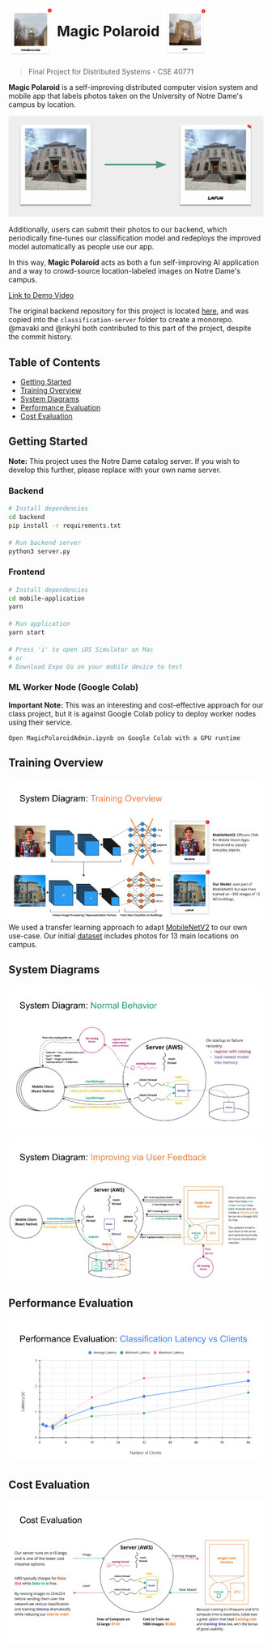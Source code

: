 <h1>
    <img align="center" src="assets/readme/polaroid2.png" height="100">
    Magic Polaroid 
    <img align="center" src="assets/readme/polaroid.png" height="100">
</h1>

> Final Project for Distributed Systems - CSE 40771

**Magic Polaroid** is a self-improving distributed computer vision system and mobile app that labels photos taken on the University of Notre Dame's campus by location. 

![Diagram of a photo being Labeled](/assets/readme/labelling.png)

Additionally, users can submit their photos to our backend, which periodically fine-tunes our classification model and redeploys the improved model automatically as people use our app. 

In this way, **Magic Polaroid** acts as both a fun self-improving AI application and a way to crowd-source location-labeled images on Notre Dame's campus.

[Link to Demo Video](https://drive.google.com/file/d/1cD5FMj5SmU5FbpTkUCZSCFq5f1kwleLU/view?usp=sharing)

The original backend repository for this project is located [here](https://github.com/mavaki/nd-building-server), and was copied into the `classification-server` folder to create a monorepo. @mavaki and @nkyhl both contributed to this part of the project, despite the commit history.

## Table of Contents
- [Getting Started](#getting-started)
- [Training Overview](#training-overview)
- [System Diagrams](#system-diagrams)
- [Performance Evaluation](#performance-evaluation)
- [Cost Evaluation](#cost-evaluation)

## Getting Started
**Note:** This project uses the Notre Dame catalog server. If you wish to develop this further, please replace with your own name server.

### Backend

```bash
# Install dependencies
cd backend
pip install -r requirements.txt

# Run backend server
python3 server.py
```

### Frontend
```bash
# Install dependencies
cd mobile-application
yarn

# Run application
yarn start

# Press 'i' to open iOS Simulator on Mac
# or
# Download Expo Go on your mobile device to test
```

### ML Worker Node (Google Colab)

**Important Note:** This was an interesting and cost-effective approach for our class project, but it is against Google Colab policy to deploy worker nodes using their service.

```
Open MagicPolaroidAdmin.ipynb on Google Colab with a GPU runtime
```

## Training Overview
![Diagram of transfer learning training process](/assets/readme/training-overview.png)
We used a transfer learning approach to adapt [MobileNetV2](https://www.tensorflow.org/api_docs/python/tf/keras/applications/MobileNetV2) to our own use-case. Our initial [dataset](/classification-server/training_images/) includes photos for 13 main locations on campus.

## System Diagrams
![Diagram of system under normal operation](/assets/readme/system-diagram-normal.png)

![Diagram of system's retraining procedure](/assets/readme/system-diagram-fine-tune.png)

## Performance Evaluation
![Diagram to evaluate performance](/assets/readme/performance-evaluation.png)

## Cost Evaluation
![Diagram to evaluate cost](/assets/readme/cost-evaluation.png)
